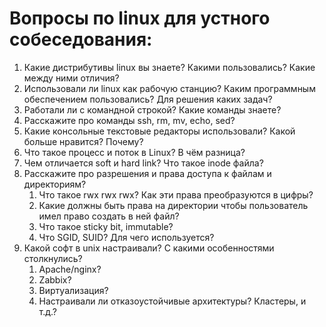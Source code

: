 Вопросы по linux для устного собеседования:
=========================================

1. Какие дистрибутивы linux вы знаете? Какими пользовались? Какие между ними отличия?
1. Использовали ли linux как рабочую станцию? Каким программным обеспечением пользовались? Для решения каких задач?
1. Работали ли с командной строкой? Какие команды знаете?
1. Расскажите про команды ssh, rm, mv, echo, sed?
1. Какие консольные текстовые редакторы использовали? Какой больше нравится? Почему?
1. Что такое процесс и поток в Linux? В чём разница?
1. Чем отличается soft и hard link? Что такое inode файла?
1. Расскажите про разрешения и права доступа к файлам и директориям?
    1. Что такое rwx rwx rwx? Как эти права преобразуются в цифры?
    1. Какие должны быть права на директории чтобы пользователь имел право создать в ней файл?
    1. Что такое sticky bit, immutable?
    1. Что SGID, SUID? Для чего используется?
 1. Какой софт в unix настраивали? С какими особенностями столкнулись?
    1. Apache/nginx?
    1. Zabbix?
    1. Виртуализация?
    1. Настраивали ли отказоустойчивые архитектуры? Кластеры, и т.д.?

